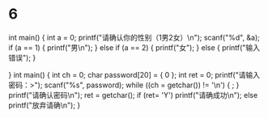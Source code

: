 # 6
int main()
{
	int a = 0;
	printf("请确认你的性别（1男2女）\n");
	scanf("%d", &a);
	if (a == 1)
	{
		printf("男\n");
	}
	else if (a == 2)
	{
		printf("女");
	}
	else
	{
		printf("输入错误");
	}

	
}
int main()
{
	int ch = 0;
	char password[20] = { 0 };
	int ret = 0;
	printf("请输入密码：>");
	scanf("%s", password);
	while ((ch = getchar()) != '\n')
	{
		;
	}
	printf("请确认密码\n");
	ret = getchar();
		if (ret= 'Y')
			printf("请确成功\n");
		else
			printf("放弃请确\n");
}
